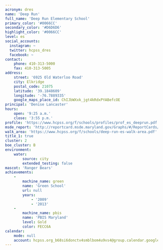 ```yaml
---
acronym: dres
name: 'Deep Run'
full_name: 'Deep Run Elementary School'
primary_color: '#0066CC'
secondary_color: '#D6D6D6'
highlight_color: '#0066CC'
level: es
social_accounts:
  instagram: ~
  twitter: hcpss_dres
  facebook: ~
contact:
    phone: 410-313-5000
    fax: 410-313-5005
address:
    street: '6925 Old Waterloo Road'
    city: Elkridge
    postal_code: 21075
    latitude: '39.1848609'
    longitude: '-76.7889335'
    google_maps_place_id: ChIJbWXxk_jgt4kRdxPYABefcOE
principal: 'Denise Lancaster'
hours:
    open: '9:25 a.m.'
    close: '3:55 p.m.'
profile: 'https://www.hcpss.org/f/schools/profiles/prof_es_deeprun.pdf'
msde_report: 'http://reportcard.msde.maryland.gov/Graphs/#/ReportCards/ReportCardSchool/1//1/13/0103/'
walk_area: 'https://www.hcpss.org/f/schools/deep-run-es-walk-area.pdf'
title_1: true
cluster: 2
boe_cluster: B
environment:
    water:
        source: city
        extended_testing: false
mascot: 'Ranger Bears'
achievements:
    -
        machine_name: green
        name: 'Green School'
        url: null
        years:
            - '2009'
            - '2013'
    -
        machine_name: pbis
        name: 'PBIS Maryland'
        level: Gold
        color: FECC6A
calendar:
    mode: null
    account: hcpss.org_b68si6donctv4smblbom4u9vs4@group.calendar.google.com
---
```

